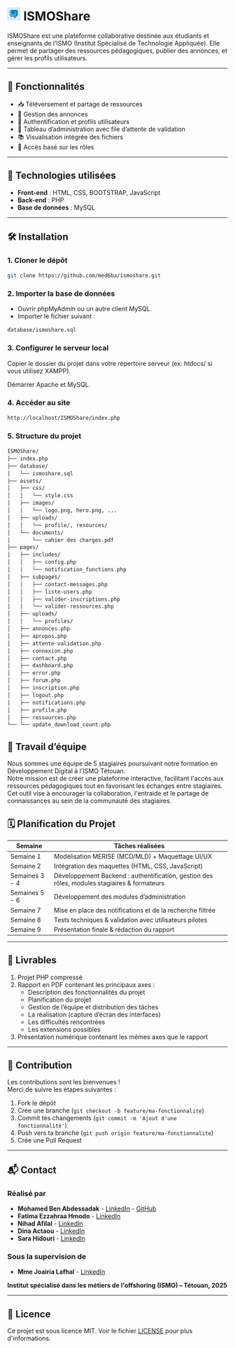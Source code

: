 # <img src="assets/images/ISMO%20SHARE.png" alt="Logo ISMOShare" width="30" /> ISMOShare

ISMOShare est une plateforme collaborative destinée aux étudiants et enseignants de l’ISMO (Institut Spécialisé de Technologie Appliquée). Elle permet de partager des ressources pédagogiques, publier des annonces, et gérer les profils utilisateurs.

---

## 🚀 Fonctionnalités

- 📥 Téléversement et partage de ressources  
- 📢 Gestion des annonces  
- 👥 Authentification et profils utilisateurs  
- 📄 Tableau d’administration avec file d’attente de validation  
- 📚 Visualisation intégrée des fichiers  
- 🔐 Accès basé sur les rôles  

---

## 🧱 Technologies utilisées

- **Front-end** : HTML, CSS, BOOTSTRAP, JavaScript
- **Back-end** : PHP
- **Base de données** : MySQL

---

## 🛠 Installation

### 1. Cloner le dépôt

```bash
git clone https://github.com/med6ba/ismoshare.git
```

### 2. Importer la base de données

- Ouvrir phpMyAdmin ou un autre client MySQL.
- Importer le fichier suivant :

```bash
database/ismoshare.sql
```

### 3. Configurer le serveur local

Copier le dossier du projet dans votre répertoire serveur (ex: htdocs/ si vous utilisez XAMPP).

Démarrer Apache et MySQL.

### 4. Accéder au site

```bash
http://localhost/ISMOShare/index.php
```

### 5. Structure du projet

```bash
ISMOShare/
├── index.php
├── database/
│   └── ismoshare.sql
├── assets/
│   ├── css/
│   │   └── style.css
│   ├── images/
│   │   └── logo.png, hero.png, ...
│   ├── uploads/
│   │   └── profile/, resources/
│   └── documents/
│       └── cahier des charges.pdf
├── pages/
│   ├── includes/
│   │   ├── config.php
│   │   └── notification_functions.php
│   ├── subpages/
│   │   ├── contact-messages.php
│   │   ├── liste-users.php
│   │   ├── valider-inscriptions.php
│   │   └── valider-ressources.php
│   ├── uploads/
│   │   └── profiles/
│   ├── annonces.php
│   ├── apropos.php
│   ├── attente-validation.php
│   ├── connexion.php
│   ├── contact.php
│   ├── dashboard.php
│   ├── error.php
│   ├── forum.php
│   ├── inscription.php
│   ├── logout.php
│   ├── notifications.php
│   ├── profile.php
│   ├── ressources.php
└── └── update_download_count.php
```

## 👥 Travail d’équipe

Nous sommes une équipe de 5 stagiaires poursuivant notre formation en Développement Digital à l'ISMO Tétouan.  
Notre mission est de créer une plateforme interactive, facilitant l'accès aux ressources pédagogiques tout en favorisant les échanges entre stagiaires.  
Cet outil vise à encourager la collaboration, l'entraide et le partage de connaissances au sein de la communauté des stagiaires.

## 🗓️ Planification du Projet

| **Semaine**        | **Tâches réalisées**                                                                 |
|--------------------|--------------------------------------------------------------------------------------|
| Semaine 1          | Modélisation MERISE (MCD/MLD) + Maquettage UI/UX                                    |
| Semaine 2          | Intégration des maquettes (HTML, CSS, JavaScript)                                   |
| Semaines 3 - 4     | Développement Backend : authentification, gestion des rôles, modules stagiaires & formateurs |
| Semaines 5 - 6     | Développement des modules d’administration                                           |
| Semaine 7          | Mise en place des notifications et de la recherche filtrée                 |
| Semaine 8          | Tests techniques & validation avec utilisateurs pilotes                             |
| Semaine 9          | Présentation finale & rédaction du rapport    

---

## 📂 Livrables

1. Projet PHP compressé  
2. Rapport en PDF contenant les principaux axes :  
   - Description des fonctionnalités du projet  
   - Planification du projet  
   - Gestion de l’équipe et distribution des tâches  
   - La réalisation (capture d’écran des interfaces)  
   - Les difficultés rencontrées  
   - Les extensions possibles  
3. Présentation numérique contenant les mêmes axes que le rapport

---

## 🤝 Contribution

Les contributions sont les bienvenues !  
Merci de suivre les étapes suivantes :

1. Fork le dépôt
2. Crée une branche (`git checkout -b feature/ma-fonctionnalite`)
3. Commit tes changements (`git commit -m 'Ajout d'une fonctionnalité'`)
4. Push vers ta branche (`git push origin feature/ma-fonctionnalite`)
5. Crée une Pull Request

---

## 📬 Contact

### Réalisé par

- **Mohamed Ben Abdessadak** - <a href="https://www.linkedin.com/in/med6ba/">LinkedIn</a> - <a href="https://github.com/med6ba">GitHub</a>
- **Fatima Ezzahraa Hmodo** - <a href="#">LinkedIn</a>
- **Nihad Afilal** - <a href="#">LinkedIn</a>
- **Dina Actaou** - <a href="#">LinkedIn</a>
- **Sara Hidouri** - <a href="#">LinkedIn</a>

### Sous la supervision de

- **Mme Joairia Lafhal** - <a href="#">LinkedIn</a>

**Institut spécialisé dans les métiers de l'offshoring (ISMO) – Tétouan, 2025**

---

## 📄 Licence

Ce projet est sous licence MIT. Voir le fichier [LICENSE](LICENSE) pour plus d'informations.
